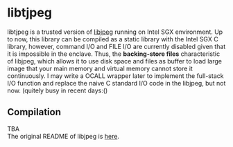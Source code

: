 # libtjpeg
libtjpeg is a trusted version of [libjpeg](http://libjpeg.sourceforge.net/) running on Intel SGX environment.
Up to now, this library can be compiled as a static library with the Intel SGX C library, however, command I/O and FILE I/O are currently disabled given that it is impossible in the enclave. Thus, the **backing-store files** characteristic of libjpeg, which allows it to use disk space and files as buffer to load large image that your main memory and virtual memory cannot store it continuously. I may write a OCALL wrapper later to implement the full-stack I/O function and replace the naive C standard I/O code in the libjpeg, but not now. (quitely busy in recent days:()
## Compilation
TBA  
The original README of libjpeg is [here](https://github.com/xymeng16/libtjpeg/blob/main/README).
